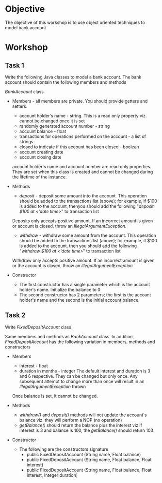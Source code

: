 # Objective
The objective of this workshop is to use object oriented techniques to model bank account

# Workshop
## Task 1
Write the following Java classes to model a bank account. The bank account should contain the following members and methods

*BankAccount* class
- Members - all members are private. You should provide getters and setters.
    - account holder's name - string. This is a read only property viz. cannot be changed once it is set
    - randomly generated account number - string
    - account balance - float
    - transactions for operations performed on the account - a list of strings
    - closed to indicate if this account has been closed - boolean
    - account creating date
    - account closing date

    account holder's name and account number are read only properties. They are set when this class is created and cannot be changed during the lifetime of the instance.

- Methods
    - *deposit* - deposit some amount into the account. This operation should be added to the transactions list (above); for example, if $100 is added to the account, thenyou should add the following "*deposit $100 at <'date time>*" to transaction list

    Deposits only accepts positive amount. If an incorrect amount is given or account is closed, throw an *IllegalArgumentException*.

    - *withdraw* - withdraw some amount from the account. This operation should be added to the transactions list (above); for example, if $100 is added to the account, then you should add the following "*withdraw $100 at <'date time>*" to transaction list

    Withdraw only accepts positive amount. If an incorrect amount is given or the account is closed, throw an *IllegalArgumentException*

- Constructor
    - The first constructor has a single parameter which is the account holder's name. Initialize the balance to 0
    - The second constructor has 2 parameters; the first is the account holder's name and the second is the initial account balance.

## Task 2
Write *FixedDepositAccount* class

Same members and methods as *BankAccount* class. In addition, *FixedDepositAccount* has the following variation in members, methods and constructors

- Members
    - interest - float
    -  duration in months - integer
    The default interest and duration is 3 and 6 respective. They can be changed but only once. Any subsequent attempt to change more than once will result in an *IllegalArgumentException* thrown
    
    Once balance is set, it cannot be changed.

- Methods
    - *withdraw()* and *deposit()* methods will not update the account's balance viz. they will perform a NOP (no operation)
    - *getBalance()* should return the balance plus the interest viz if interest is 3 and balance is 100, the *getBalance()* should return 103

- Constructor
    - The following are the constructors signature
        - public FixedDepositAccount (String name, Float balance)
        - public FixedDepositAccount (String name, Float balance, Float interest)
        - public FixedDepositAccount (String name, Float balance, Float interest, Integer duration)